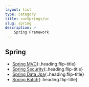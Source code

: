 ```yaml
---
layout: list
type: category
title: <u>Spring</u>
slug: spring
description: >
    Spring Framework
---
```


## Spring
* [Spring MVC]{:.heading.flip-title}
* [Spring Security]{:.heading.flip-title}
* [Spring Data Jpa]{:.heading.flip-title}
* [Spring Batch]{:.heading.flip-title}

[Spring MVC]: /spring-mvc/
[Spring Security]: /spring-security/
[Spring Data Jpa]: /spring-data-jpa/
[Spring Batch]: /spring-batch/
